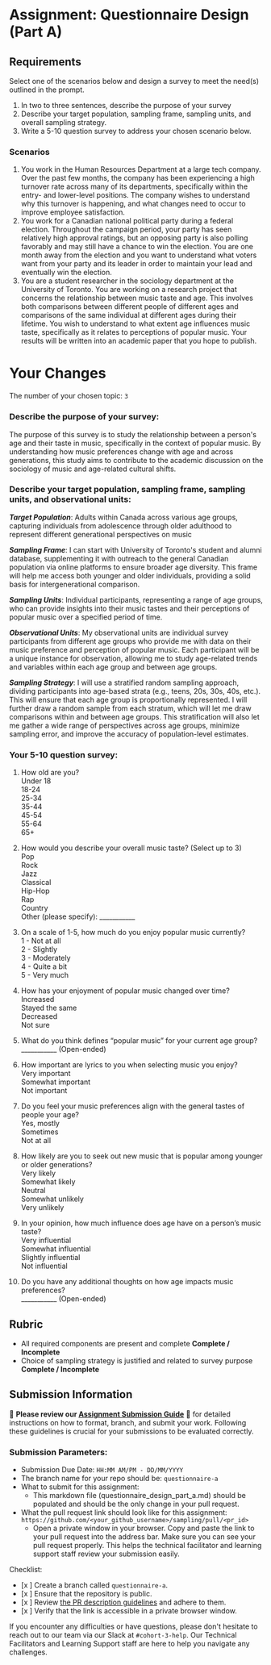 # Assignment: Questionnaire Design (Part A)

## Requirements
Select one of the scenarios below and design a survey to meet the need(s) outlined in the prompt.

1.	In two to three sentences, describe the purpose of your survey
2.	Describe your target population, sampling frame, sampling units, and overall sampling strategy.
3.	Write a 5-10 question survey to address your chosen scenario below.


### Scenarios
1.	You work in the Human Resources Department at a large tech company. Over the past few months, the company has been experiencing a high turnover rate across many of its departments, specifically within the entry- and lower-level positions. The company wishes to understand why this turnover is happening, and what changes need to occur to improve employee satisfaction.
2.	You work for a Canadian national political party during a federal election. Throughout the campaign period, your party has seen relatively high approval ratings, but an opposing party is also polling favorably and may still have a chance to win the election. You are one month away from the election and you want to understand what voters want from your party and its leader in order to maintain your lead and eventually win the election.
3.	You are a student researcher in the sociology department at the University of Toronto. You are working on a research project that concerns the relationship between music taste and age. This involves both comparisons between different people of different ages and comparisons of the same individual at different ages during their lifetime. You wish to understand to what extent age influences music taste, specifically as it relates to perceptions of popular music. Your results will be written into an academic paper that you hope to publish.


# Your Changes

The number of your chosen topic: `3`

### Describe the purpose of your survey:

The purpose of this survey is to study the relationship between a person's age and their taste in music, specifically in the context of popular music. By understanding how music preferences change with age and across generations, this study aims to contribute to the academic discussion on the sociology of music and age-related cultural shifts.


### Describe your target population, sampling frame, sampling units, and observational units:

<b><i>Target Population</b></i>: Adults within Canada across various age groups, capturing individuals from adolescence through older adulthood to represent different generational perspectives on music​

<b><i>Sampling Frame</b></i>: I can start with University of Toronto's student and alumni database, supplementing it with outreach to the general Canadian population via online platforms to ensure broader age diversity. This frame will help me access both younger and older individuals, providing a solid basis for intergenerational comparison.

<b><i>Sampling Units</b></i>:  Individual participants, representing a range of age groups, who can provide insights into their music tastes and their perceptions of popular music over a specified period of time​.

<b><i>Observational Units</b></i>: My observational units are individual survey participants from different age groups who provide me with data on their music preference and perception of popular music. Each participant will be a unique instance for observation, allowing me to study age-related trends and variables within each age group and between age groups.

<b><i>Sampling Strategy</b></i>: I will use a stratified random sampling approach, dividing participants into age-based strata (e.g., teens, 20s, 30s, 40s, etc.). This will ensure that each age group is proportionally represented. I will further draw a random sample from each stratum, which will let me draw comparisons within and between age groups. This stratification will also let me gather a wide range of perspectives across age groups, minimize sampling error, and improve the accuracy of population-level estimates​.



### Your 5-10 question survey:
1. How old are you?<br>
Under 18<br>
18-24<br>
25-34<br>
35-44<br>
45-54<br>
55-64<br>
65+<br>

2. How would you describe your overall music taste? (Select up to 3)<br>
Pop<br>
Rock<br>
Jazz<br>
Classical<br>
Hip-Hop<br>
Rap<br>
Country<br>
Other (please specify): ___________<br>

4. On a scale of 1-5, how much do you enjoy popular music currently?<br>
1 - Not at all<br>
2 - Slightly<br>
3 - Moderately<br>
4 - Quite a bit<br>
5 - Very much<br>

5. How has your enjoyment of popular music changed over time?<br>
Increased<br>
Stayed the same<br>
Decreased<br>
Not sure<br>

6. What do you think defines “popular music” for your current age group?<br>
___________ (Open-ended)<br>

7. How important are lyrics to you when selecting music you enjoy?<br>
Very important<br>
Somewhat important<br>
Not important<br>

8. Do you feel your music preferences align with the general tastes of people your age?<br>
Yes, mostly<br>
Sometimes<br>
Not at all<br>

9. How likely are you to seek out new music that is popular among younger or older generations?<br>
Very likely<br>
Somewhat likely<br>
Neutral<br>
Somewhat unlikely<br>
Very unlikely<br>

10. In your opinion, how much influence does age have on a person’s music taste?<br>
Very influential<br>
Somewhat influential<br>
Slightly influential<br>
Not influential<br>

11. Do you have any additional thoughts on how age impacts music preferences?<br>
___________ (Open-ended)<br>

## Rubric

-	All required components are present and complete **Complete / Incomplete**
-	Choice of sampling strategy is justified and related to survey purpose **Complete / Incomplete**

## Submission Information

🚨 **Please review our [Assignment Submission Guide](https://github.com/UofT-DSI/onboarding/blob/main/onboarding_documents/submissions.md)** 🚨 for detailed instructions on how to format, branch, and submit your work. Following these guidelines is crucial for your submissions to be evaluated correctly.

### Submission Parameters:
* Submission Due Date: `HH:MM AM/PM - DD/MM/YYYY`
* The branch name for your repo should be: `questionnaire-a`
* What to submit for this assignment:
    * This markdown file (questionnaire_design_part_a.md) should be populated and should be the only change in your pull request.
* What the pull request link should look like for this assignment: `https://github.com/<your_github_username>/sampling/pull/<pr_id>`
    * Open a private window in your browser. Copy and paste the link to your pull request into the address bar. Make sure you can see your pull request properly. This helps the technical facilitator and learning support staff review your submission easily.

Checklist:
- [x ] Create a branch called `questionnaire-a`.
- [x ] Ensure that the repository is public.
- [x ] Review [the PR description guidelines](https://github.com/UofT-DSI/onboarding/blob/main/onboarding_documents/submissions.md#guidelines-for-pull-request-descriptions) and adhere to them.
- [x ] Verify that the link is accessible in a private browser window.

If you encounter any difficulties or have questions, please don't hesitate to reach out to our team via our Slack at `#cohort-3-help`. Our Technical Facilitators and Learning Support staff are here to help you navigate any challenges.
